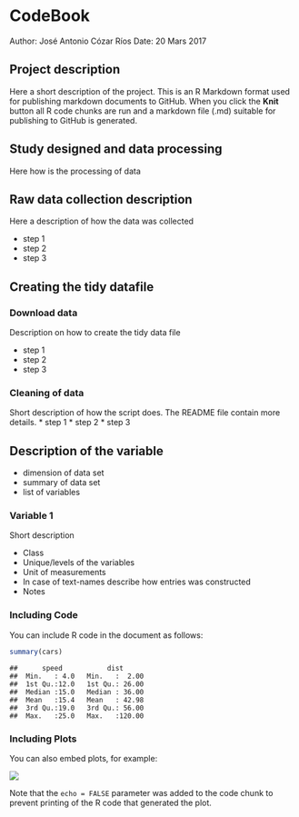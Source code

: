 CodeBook
================
Author: José Antonio Cózar Ríos
Date: 20 Mars 2017

Project description
-------------------

Here a short description of the project. This is an R Markdown format used for publishing markdown documents to GitHub. When you click the **Knit** button all R code chunks are run and a markdown file (.md) suitable for publishing to GitHub is generated.

Study designed and data processing
----------------------------------

Here how is the processing of data

Raw data collection description
-------------------------------

Here a description of how the data was collected

-   step 1
-   step 2
-   step 3

Creating the tidy datafile
--------------------------

### Download data

Description on how to create the tidy data file

-   step 1
-   step 2
-   step 3

### Cleaning of data

Short description of how the script does. The README file contain more details. \* step 1 \* step 2 \* step 3

Description of the variable
---------------------------

-   dimension of data set
-   summary of data set
-   list of variables

### Variable 1

Short description

-   Class
-   Unique/levels of the variables
-   Unit of measurements
-   In case of text-names describe how entries was constructed
-   Notes

### Including Code

You can include R code in the document as follows:

``` r
summary(cars)
```

    ##      speed           dist       
    ##  Min.   : 4.0   Min.   :  2.00  
    ##  1st Qu.:12.0   1st Qu.: 26.00  
    ##  Median :15.0   Median : 36.00  
    ##  Mean   :15.4   Mean   : 42.98  
    ##  3rd Qu.:19.0   3rd Qu.: 56.00  
    ##  Max.   :25.0   Max.   :120.00

### Including Plots

You can also embed plots, for example:

![](CodeBook_files/figure-markdown_github/pressure-1.png)

Note that the `echo = FALSE` parameter was added to the code chunk to prevent printing of the R code that generated the plot.
